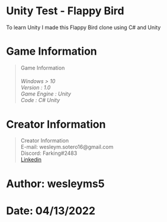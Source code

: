 # Unity Test - Flappy Bird
To learn Unity I made this Flappy Bird clone using C# and Unity <br>

# Game Information

<blockquote> Game Information
<h6> Windows > 10 <br> Version : 1.0 <br> Game Engine : Unity <br> Code : C# Unity
</blockquote> 
  
 # Creator Information
  
<blockquote> Creator Information <br>
E-mail: wesleym.sotero16@gmail.com <br>
Discord: Farking#2483 <br>
 <a href="https://www.linkedin.com/in/wesleysotero/"> Linkedin </a>
</blockquote>
  
 # Author: wesleyms5
 # Date:  04/13/2022
  
